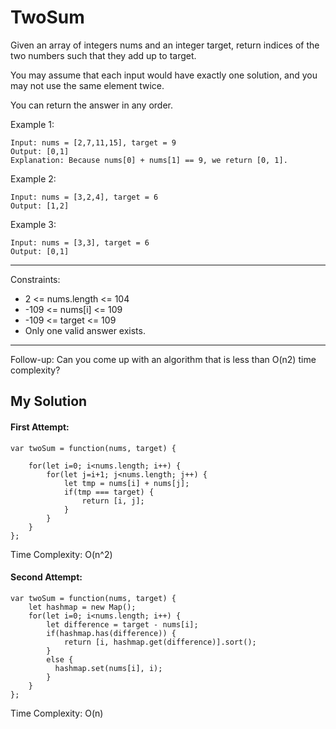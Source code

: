
# TwoSum

Given an array of integers nums and an integer target, return indices of the two numbers such that they add up to target.

You may assume that each input would have exactly one solution, and you may not use the same element twice.

You can return the answer in any order.


Example 1:
```
Input: nums = [2,7,11,15], target = 9
Output: [0,1]
Explanation: Because nums[0] + nums[1] == 9, we return [0, 1].
```
Example 2:
```
Input: nums = [3,2,4], target = 6
Output: [1,2]
```
Example 3:
```
Input: nums = [3,3], target = 6
Output: [0,1]
```

***
Constraints:
* 2 <= nums.length <= 104
* -109 <= nums[i] <= 109
* -109 <= target <= 109
* Only one valid answer exists.
***

Follow-up: Can you come up with an algorithm that is less than O(n2) time complexity?


## My Solution

#### First Attempt:
```
var twoSum = function(nums, target) {
    
    for(let i=0; i<nums.length; i++) {
        for(let j=i+1; j<nums.length; j++) {
            let tmp = nums[i] + nums[j];
            if(tmp === target) {
                return [i, j];
            }
        }
    }
};
```
Time Complexity: O(n^2)

#### Second Attempt:
```
var twoSum = function(nums, target) {
    let hashmap = new Map();
    for(let i=0; i<nums.length; i++) {
        let difference = target - nums[i];
        if(hashmap.has(difference)) {
            return [i, hashmap.get(difference)].sort();
        }
        else {
          hashmap.set(nums[i], i);
        }
    }
};
```
Time Complexity: O(n)
